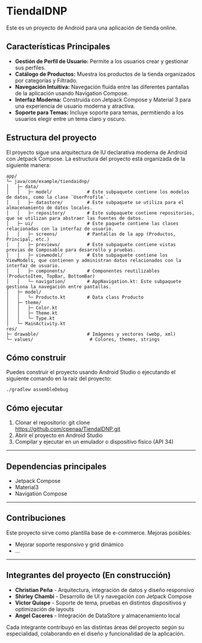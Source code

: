 # TiendaIDNP

Este es un proyecto de Android para una aplicación de tienda online.

## Características Principales

*   **Gestión de Perfil de Usuario:** Permite a los usuarios crear y gestionar sus perfiles.
*   **Catálogo de Productos:** Muestra los productos de la tienda organizados por categorías y Filtrado.
*   **Navegación Intuitiva:** Navegación fluida entre las diferentes pantallas de la aplicación usando Navigation Compose.
*   **Interfaz Moderna:** Construida con Jetpack Compose y Material 3 para una experiencia de usuario moderna y atractiva.
*   **Soporte para Temas:** Incluye soporte para temas, permitiendo a los usuarios elegir entre un tema claro y oscuro.

## Estructura del proyecto

El proyecto sigue una arquitectura de IU declarativa moderna de Android con Jetpack Compose. La estructura del proyecto está organizada de la siguiente manera:

```
app/
└─ java/com/example/tiendaidnp/
│   ├─ data/
│   │   ├─ model/             # Este subpaquete contiene los modelos de datos, como la clase `UserProfile`.
│   │   ├─ datastore/         # Este subpaquete se utiliza para el almacenamiento de datos locales.
│   │   ├─ repository/        # Este subpaquete contiene repositorios, que se utilizan para abstraer las fuentes de datos.
│   ├─ ui/                    # Este paquete contiene las clases relacionadas con la interfaz de usuario.
│   │   ├─ screens/           # Pantallas de la app (Productos, Principal, etc.)
│   │   ├─ previews/          # Este subpaquete contiene vistas previas de Composable para desarrollo y pruebas.
│   │   ├─ viewmodel/         # Este subpaquete contiene los ViewModels, que contienen y administran datos relacionados con la interfaz de usuario.
│   │   ├─ components/        # Componentes reutilizables (ProductoItem, TopBar, BottomBar)
│   │   └─ navigation/        # AppNavigation.kt: Este subpaquete gestiona la navegación entre pantallas.
│   ├─ model/
│   │   └─ Producto.kt        # Data class Producto
│   ├─ theme/
│   │   ├─ Color.kt
│   │   ├─ Theme.kt
│   │   └─ Type.kt
│   └─ MainActivity.kt
res/
├─ drawable/                  # Imágenes y vectores (webp, xml)
└─ values/                     # Colores, themes, strings
```

## Cómo construir

Puedes construir el proyecto usando Android Studio o ejecutando el siguiente comando en la raíz del proyecto:

```
./gradlew assembleDebug
```

## Cómo ejecutar

1. Clonar el repositorio:
   git clone https://github.com/cpenaa/TiendaIDNP.git
2. Abrir el proyecto en Android Studio
3. Compilar y ejecutar en un emulador o dispositivo físico (API 34)

---

## Dependencias principales

- Jetpack Compose
- Material3
- Navigation Compose

---

## Contribuciones

Este proyecto sirve como plantilla base de e-commerce. Mejoras posibles:
- Mejorar soporte responsivo y grid dinámico
- ...

---

## Integrantes del proyecto (En construcción)

- **Christian Peña** - Arquitectura, integración de datos y diseño responsivo
- **Shirley Chambi** - Desarrollo de UI y navegación con Jetpack Compose
- **Victor Quispe** - Soporte de tema, pruebas en distintos dispositivos y optimización de layouts
- **Angel Caceres** - Integración de DataStore y almacenamiento local

Cada integrante contribuyó en las distintas áreas del proyecto según su especialidad, colaborando en el diseño y funcionalidad de la aplicación.